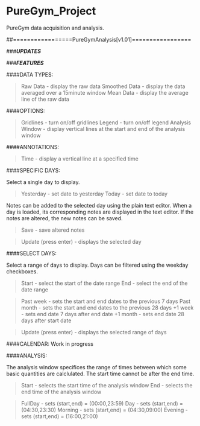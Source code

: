 # PureGym_Project

PureGym data acquisition and analysis.

##=================PureGymAnalysis[v1.01]=================

###___UPDATES___

###___FEATURES___

####DATA TYPES:

 > Raw Data - display the raw data
 > Smoothed Data  - display the data averaged over a 15minute window
 > Mean Data - display the average line of the raw data



####OPTIONS:

 > Gridlines - turn on/off gridlines
 > Legend - turn on/off legend
 > Analysis Window - display vertical lines at the start and end of the analysis window



####ANNOTATIONS:

 > Time - display a vertical line at a specified time



####SPECIFIC DAYS:

Select a single day to display.
 > Yesterday - set date to yesterday
 > Today - set date to today

Notes can be added to the selected day using the plain text editor.
When a day is loaded, its corresponding notes are displayed in the text editor.
If the notes are altered, the new notes can be saved.
 > Save - save altered notes

 > Update (press enter) - displays the selected day



####SELECT DAYS:

Select a range of days to display.
Days can be filtered using the weekday checkboxes.

 > Start - select the start of the date range
 > End - select the end of the date range

 > Past week - sets the start and end dates to the previous 7 days
 > Past month - sets the start and end dates to the previous 28 days
 > +1 week - sets end date 7 days after end date
 > +1 month - sets end date 28 days after start date

 > Update (press enter) - displays the selected range of days



####CALENDAR:
Work in progress



####ANALYSIS:

The analysis window specifices the range of times between which some basic quantities are calclulated.
The start time cannot be after the end time.

 > Start - selects the start time of the analysis window
 > End - selects the end time of the analysis window

 > FullDay - sets (start,end) = (00:00,23:59)
 > Day - sets (start,end) = (04:30,23:30)
 > Morning - sets (start,end) = (04:30,09:00)
 > Evening - sets (start,end) = (16:00,21:00)
